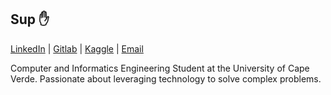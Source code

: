 ## Sup :hand:
[LinkedIn](https://linkedin.com/in/anaximeno) | [Gitlab](https://gitlab.com/anaximeno) | [Kaggle](https://kaggle.com/anaxmenobrito) | [Email](mailto:anaximenobrito@gmail.com)

Computer and Informatics Engineering Student at the University of Cape Verde. Passionate about leveraging technology to solve complex problems.
